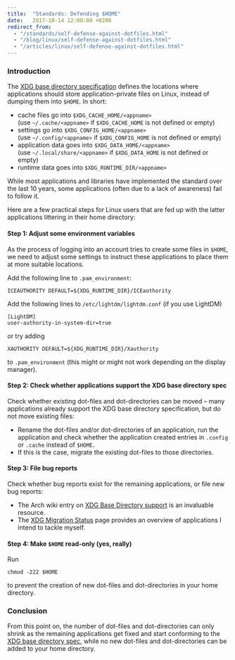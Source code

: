 ```yaml
---
title:  "Standards: Defending $HOME"
date:   2017-10-14 12:00:00 +0200
redirect_from:
  - "/standards/self-defense-against-dotfiles.html"
  - "/blog/linux/self-defense-against-dotfiles.html"
  - "/articles/linux/self-defense-against-dotfiles.html"
---
```


### Introduction

The [XDG base directory specification](https://standards.freedesktop.org/basedir-spec/basedir-spec-latest.html)
defines the locations where applications should store application-private files on Linux, instead of dumping them into `$HOME`. In short:

- cache files go into `$XDG_CACHE_HOME/<appname>`<br/>
  (use `~/.cache/<appname>` if `$XDG_CACHE_HOME` is not defined or empty)
- settings go into `$XDG_CONFIG_HOME/<appname>`<br/>
  (use `~/.config/<appname>` if `$XDG_CONFIG_HOME` is not defined or empty)
- application data goes into `$XDG_DATA_HOME/<appname>`<br/>
  (use `~/.local/share/<appname>` if `$XDG_DATA_HOME` is not defined or empty)
- runtime data goes into `$XDG_RUNTIME_DIR/<appname>`

While most applications and libraries have implemented the standard over the last 10 years,
some applications (often due to a lack of awareness) fail to follow it.

Here are a few practical steps for Linux users that are fed up with the latter applications littering in their home directory:

#### Step 1: Adjust some environment variables

As the process of logging into an account tries to create some files in `$HOME`,
we need to adjust some settings to instruct these applications to place them at more suitable locations.

Add the following line to `.pam_environment`:

    ICEAUTHORITY DEFAULT=${XDG_RUNTIME_DIR}/ICEauthority

Add the following lines to `/etc/lightdm/lightdm.conf` (if you use LightDM)

    [LightDM]
    user-authority-in-system-dir=true

or try adding

    XAUTHORITY DEFAULT=${XDG_RUNTIME_DIR}/Xauthority

to `.pam_environment` (this might or might not work depending on the display manager).

#### Step 2: Check whether applications support the XDG base directory spec

Check whether existing dot-files and dot-directories can be moved –
many applications already support the XDG base directory specification,
but do not move existing files:

  - Rename the dot-files and/or dot-directories of an application, run the application and check whether the
    application created entries in `.config` or `.cache` instead of `$HOME`.
  - If this is the case, migrate the existing dot-files to those directories.

#### Step 3: File bug reports

Check whether bug reports exist for the remaining applications, or file new bug reports:

- The Arch wiki entry on [XDG Base Directory support](https://wiki.archlinux.org/index.php/XDG_Base_Directory_support)
  is an invaluable resource.
- The [XDG Migration Status]({{site.baseurl}}/standards/xdg-migration-status) page provides an
  overview of applications I intend to tackle myself.

#### Step 4: Make `$HOME` read-only (yes, really)

Run

    chmod -222 $HOME

to prevent the creation of new dot-files and dot-directories in your home directory.

### Conclusion

From this point on, the number of dot-files and dot-directories can only shrink
as the remaining applications get fixed and start conforming to the
[XDG base directory spec](https://standards.freedesktop.org/basedir-spec/basedir-spec-latest.html),
while no new dot-files and dot-directories can be added to your
home directory.
